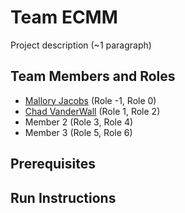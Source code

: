 # Team ECMM

Project description (~1 paragraph)

## Team Members and Roles

* [Mallory Jacobs](https://github.com/malpal64/CIS350-HW2-Jacobs) (Role -1, Role 0)
* [Chad VanderWall](https://github.com/CVwall/CIS350-HW2-VanderWall/tree/main) (Role 1, Role 2)
* Member 2 (Role 3, Role 4)
* Member 3 (Role 5, Role 6)

## Prerequisites

## Run Instructions

